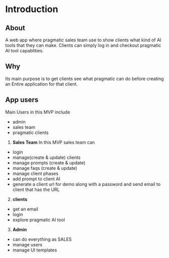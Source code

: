 # Introduction

## About

A web app where pragmatic sales team use to show clients what kind of AI tools that they can make. Clients can simply log in and checkout pragmatic AI tool capablities.

## Why

Its main purpose is to get clients see what pragmatic can do before creating an Entire application for that client.

## App users

Main Users in this MVP include

- admin
- sales team
- pragmatic clients

1. **Sales Team**
   In this MVP sales team can

- login
- manage(create & update) clients
- manage prompts (create & update)
- manage faqs (create & update)
- manage client phases
- add prompt to client AI
- generate a client url for demo along with a password and send email to client that has the URL

2. **clients**

- get an email
- login
- explore pragmatic AI tool

3. **Admin**

- can do everything as SALES
- manage users
- manage UI templates


